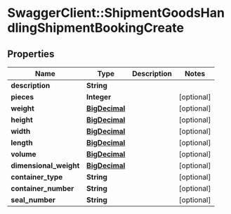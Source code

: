 # SwaggerClient::ShipmentGoodsHandlingShipmentBookingCreate

## Properties
Name | Type | Description | Notes
------------ | ------------- | ------------- | -------------
**description** | **String** |  | 
**pieces** | **Integer** |  | [optional] 
**weight** | [**BigDecimal**](BigDecimal.md) |  | [optional] 
**height** | [**BigDecimal**](BigDecimal.md) |  | [optional] 
**width** | [**BigDecimal**](BigDecimal.md) |  | [optional] 
**length** | [**BigDecimal**](BigDecimal.md) |  | [optional] 
**volume** | [**BigDecimal**](BigDecimal.md) |  | [optional] 
**dimensional_weight** | [**BigDecimal**](BigDecimal.md) |  | [optional] 
**container_type** | **String** |  | [optional] 
**container_number** | **String** |  | [optional] 
**seal_number** | **String** |  | [optional] 

